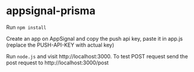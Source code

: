 # appsignal-prisma

Run `npm install`

Create an app on AppSignal and copy the push api key, paste it in app.js (replace the PUSH-API-KEY with actual key)

Run `node.js` and visit http://localhost:3000. To test POST request send the post request to http://localhost:3000/post
